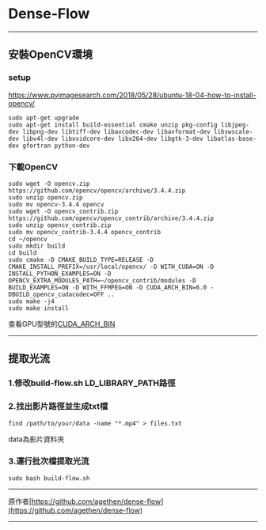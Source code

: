 # Dense-Flow
---
## 安裝OpenCV環境
### setup
https://www.pyimagesearch.com/2018/05/28/ubuntu-18-04-how-to-install-opencv/
```linux
sudo apt-get upgrade
sudo apt-get install build-essential cmake unzip pkg-config libjpeg-dev libpng-dev libtiff-dev libavcodec-dev libavformat-dev libswscale-dev libv4l-dev libxvidcore-dev libx264-dev libgtk-3-dev libatlas-base-dev gfortran python-dev
```
### 下載OpenCV
```linux
sudo wget -O opencv.zip https://github.com/opencv/opencv/archive/3.4.4.zip
sudo unzip opencv.zip
sudo mv opencv-3.4.4 opencv
sudo wget -O opencv_contrib.zip https://github.com/opencv/opencv_contrib/archive/3.4.4.zip
sudo unzip opencv_contrib.zip
sudo mv opencv_contrib-3.4.4 opencv_contrib
cd ~/opencv
sudo mkdir build
cd build
sudo cmake -D CMAKE_BUILD_TYPE=RELEASE -D CMAKE_INSTALL_PREFIX=/usr/local/opencv/ -D WITH_CUDA=ON -D INSTALL_PYTHON_EXAMPLES=ON -D OPENCV_EXTRA_MODULES_PATH=~/opencv_contrib/modules -D BUILD_EXAMPLES=ON -D WITH_FFMPEG=ON -D CUDA_ARCH_BIN=6.0 -DBUILD_opencv_cudacodec=OFF ..
sudo make -j4
sudo make install
```
查看GPU型號的[CUDA_ARCH_BIN](https://www.cnblogs.com/beihaidao/p/6773595.html)

---
## 提取光流
### 1.修改build-flow.sh LD_LIBRARY_PATH路徑
### 2.找出影片路徑並生成txt檔 
```
find /path/to/your/data -name "*.mp4" > files.txt
```
data為影片資料夾
### 3.運行批次檔提取光流
```shell=
sudo bash build-flow.sh
```

---
原作者[https://github.com/agethen/dense-flow](https://github.com/agethen/dense-flow)

---

